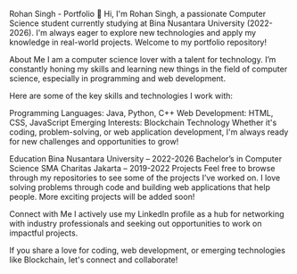 Rohan Singh - Portfolio
👋 Hi, I'm Rohan Singh, a passionate Computer Science student currently studying at Bina Nusantara University (2022-2026). I'm always eager to explore new technologies and apply my knowledge in real-world projects. Welcome to my portfolio repository!

About Me
I am a computer science lover with a talent for technology. I’m constantly honing my skills and learning new things in the field of computer science, especially in programming and web development.

Here are some of the key skills and technologies I work with:

Programming Languages: Java, Python, C++
Web Development: HTML, CSS, JavaScript
Emerging Interests: Blockchain Technology
Whether it's coding, problem-solving, or web application development, I'm always ready for new challenges and opportunities to grow!

Education
Bina Nusantara University – 2022-2026
Bachelor’s in Computer Science
SMA Charitas Jakarta – 2019-2022
Projects
Feel free to browse through my repositories to see some of the projects I’ve worked on. I love solving problems through code and building web applications that help people. More exciting projects will be added soon!

Connect with Me
I actively use my LinkedIn profile as a hub for networking with industry professionals and seeking out opportunities to work on impactful projects.

If you share a love for coding, web development, or emerging technologies like Blockchain, let's connect and collaborate!

